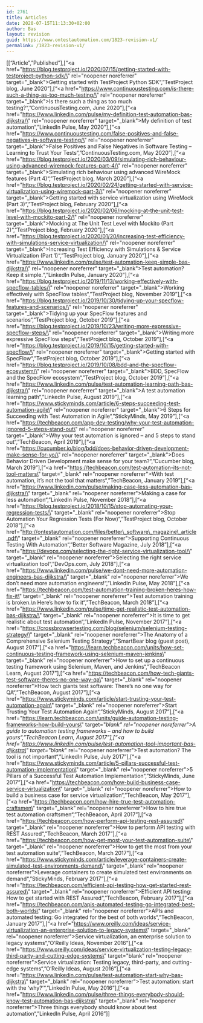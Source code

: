 ```yaml
---
id: 2761
title: Articles
date: 2020-07-15T11:13:30+02:00
author: Bas
layout: revision
guid: https://www.ontestautomation.com/1823-revision-v1/
permalink: /1823-revision-v1/
---
```

[[&#8220;Article&#8221;,&#8221;Published&#8221;],[&#8220;<a href=\"https://blog.testproject.io/2020/07/15/getting-started-with-testproject-python-sdk/\" rel=\"noopener noreferrer\" target=\"_blank\">Getting started with TestProject Python SDK</a>&#8220;,&#8221;TestProject blog, June 2020&#8221;],[&#8220;<a href=\"https://www.continuoustesting.com/is-there-such-a-thing-as-too-much-testing/\" rel=\"noopener noreferrer\" target=\"_blank\">Is there such a thing as too much testing?</a>&#8220;,&#8221;ContinuousTesting.com, June 2020&#8221;],[&#8220;<a href=\"https://www.linkedin.com/pulse/my-definition-test-automation-bas-dijkstra/\" rel=\"noopener noreferrer\" target=\"_blank\">My definition of test automation</a>&#8220;,&#8221;LinkedIn Pulse, May 2020&#8221;],[&#8220;<a href=\"https://www.continuoustesting.com/false-positives-and-false-negatives-in-software-testing/\" rel=\"noopener noreferrer\" target=\"_blank\">False Positives and False Negatives in Software Testing &#8211; Learning to Trust Your Tests</a>&#8220;,&#8221;ContinuousTesting.com, May 2020&#8221;],[&#8220;<a href=\"https://blog.testproject.io/2020/03/09/simulating-rich-behaviour-using-advanced-wiremock-features-part-4/\" rel=\"noopener noreferrer\" target=\"_blank\">Simulating rich behaviour using advanced WireMock features (Part 4)</a>&#8220;,&#8221;TestProject blog, March 2020&#8221;],[&#8220;<a href=\"https://blog.testproject.io/2020/02/24/getting-started-with-service-virtualization-using-wiremock-part-3/\" rel=\"noopener noreferrer\" target=\"_blank\">Getting started with service virtualization using WireMock (Part 3)</a>&#8220;,&#8221;TestProject blog, February 2020&#8221;],[&#8220;<a href=\"https://blog.testproject.io/2020/02/06/mocking-at-the-unit-test-level-with-mockito-part-2/\" rel=\"noopener noreferrer\" target=\"_blank\">Mocking at The Unit Test Level with Mockito (Part 2)</a>&#8220;,&#8221;TestProject blog, February 2020&#8221;],[&#8220;<a href=\"https://blog.testproject.io/2020/01/20/increasing-test-efficiency-with-simulations-service-virtualization/\" rel=\"noopener noreferrer\" target=\"_blank\">Increasing Test Efficiency with Simulations & Service Virtualization (Part 1)</a>&#8220;,&#8221;TestProject blog, January 2020&#8221;],[&#8220;<a href=\"https://www.linkedin.com/pulse/test-automation-keep-simple-bas-dijkstra/\" rel=\"noopener noreferrer\" target=\"_blank\">Test automation? Keep it simple.</a>&#8220;,&#8221;LinkedIn Pulse, January 2020&#8221;],[&#8220;<a href=\"https://blog.testproject.io/2019/11/13/working-effectively-with-specflow-tables/\" rel=\"noopener noreferrer\" target=\"_blank\">Working effectively with SpecFlow tables</a>&#8220;,&#8221;TestProject blog, November 2019&#8221;],[&#8220;<a href=\"https://blog.testproject.io/2019/10/30/tidying-up-your-specflow-features-and-scenarios/\" rel=\"noopener noreferrer\" target=\"_blank\">Tidying up your SpecFlow features and scenarios</a>&#8220;,&#8221;TestProject blog, October 2019&#8221;],[&#8220;<a href=\"https://blog.testproject.io/2019/10/23/writing-more-expressive-specflow-steps/\" rel=\"noopener noreferrer\" target=\"_blank\">Writing more expressive SpecFlow steps</a>&#8220;,&#8221;TestProject blog, October 2019&#8221;],[&#8220;<a href=\"https://blog.testproject.io/2019/10/15/getting-started-with-specflow/\" rel=\"noopener noreferrer\" target=\"_blank\">Getting started with SpecFlow</a>&#8220;,&#8221;TestProject blog, October 2019&#8221;],[&#8220;<a href=\"https://blog.testproject.io/2019/10/08/bdd-and-the-specflow-ecosystem/\" rel=\"noopener noreferrer\" target=\"_blank\">BDD, SpecFlow and the SpecFlow ecosystem</a>&#8220;,&#8221;TestProject blog, October 2019&#8221;],[&#8220;<a href=\"https://www.linkedin.com/pulse/test-automation-learning-path-bas-dijkstra/\" rel=\"noopener noreferrer\" target=\"_blank\">A test automation learning path</a>&#8220;,&#8221;LinkedIn Pulse, August 2019&#8221;],[&#8220;<a href=\"https://www.stickyminds.com/article/6-steps-succeeding-test-automation-agile\" rel=\"noopener noreferrer\" target=\"_blank\">6 Steps for Succeeding with Test Automation in Agile</a>&#8220;,&#8221;StickyMinds, May 2019&#8221;],[&#8220;<a href=\"https://techbeacon.com/app-dev-testing/why-your-test-automation-ignored-5-steps-stand-out\" rel=\"noopener noreferrer\" target=\"_blank\">Why your test automation is ignored &#8211; and 5 steps to stand out</a>&#8220;,&#8221;TechBeacon, April 2019&#8221;],[&#8220;<a href=\"https://cucumber.io/blog/bdd/does-behavior-driven-development-make-sense-for-yo/\" rel=\"noopener noreferrer\" target=\"_blank\">Does Behavior Driven Development make sense for your team?</a>&#8220;,&#8221;Cucumber blog, March 2019&#8221;],[&#8220;<a href=\"https://techbeacon.com/test-automation-its-not-tool-matters\" target=\"_blank\" rel=\"noopener noreferrer\">With test automation, it&#8217;s not the tool that matters</a>&#8220;,&#8221;TechBeacon, January 2019&#8221;],[&#8220;<a href=\"https://www.linkedin.com/pulse/making-case-less-automation-bas-dijkstra/\" target=\"_blank\" rel=\"noopener noreferrer\">Making a case for less automation</a>&#8220;,&#8221;LinkedIn Pulse, November 2018&#8221;],[&#8220;<a href=\"https://blog.testproject.io/2018/10/15/stop-automating-your-regression-tests/\" target=\"_blank\" rel=\"noopener noreferrer\">Stop Automation Your Regression Tests (For Now)</a>&#8220;,&#8221;TestProject blog, October 2018&#8221;],[&#8220;<a href=\"http://ontestautomation.com/files/better\_software\_magazine\_article.pdf\" target=\"\_blank\" rel=\"noopener noreferrer\">Supporting Continuous Testing With Automation</a>&#8220;,&#8221;Better Software Magazine, July 2018&#8221;],[&#8220;<a href=\"https://devops.com/selecting-the-right-service-virtualization-tool/\" target=\"_blank\" rel=\"noopener noreferrer\">Selecting the right service virtualization tool</a>&#8220;,&#8221;DevOps.com, July 2018&#8221;],[&#8220;<a href=\"https://www.linkedin.com/pulse/we-dont-need-more-automation-engineers-bas-dijkstra/\" target=\"_blank\" rel=\"noopener noreferrer\">We don&#8217;t need more automation engineers!</a>&#8220;,&#8221;LinkedIn Pulse, May 2018&#8221;],[&#8220;<a href=\"https://techbeacon.com/test-automation-training-broken-heres-how-fix-it\" target=\"_blank\" rel=\"noopener noreferrer\">Test automation training is broken.\n Here&#8217;s how to fix it</a>&#8220;,&#8221;TechBeacon, March 2018&#8221;],[&#8220;<a href=\"https://www.linkedin.com/pulse/time-get-realistic-test-automation-bas-dijkstra/\" target=\"_blank\" rel=\"noopener noreferrer\">It is time to get realistic about test automation</a>&#8220;,&#8221;LinkedIn Pulse, November 2017&#8221;],[&#8220;<a href=\"https://crossbrowsertesting.com/blog/selenium/selenium-testing-strategy/\" target=\"_blank\" rel=\"noopener noreferrer\">The Anatomy of a Comprehensive Selenium Testing Strategy</a>&#8220;,&#8221;SmartBear blog (guest post), August 2017&#8221;],[&#8220;<a href=\"https://learn.techbeacon.com/units/how-set-continuous-testing-framework-using-selenium-maven-jenkins\" target=\"_blank\" rel=\"noopener noreferrer\">How to set up a continuous testing framework using Selenium, Maven, and Jenkins</a>&#8220;,&#8221;TechBeacon Learn, August 2017&#8221;],[&#8220;<a href=\"https://techbeacon.com/how-tech-giants-test-software-theres-no-one-way-qa\" target=\"_blank\" rel=\"noopener noreferrer\">How tech giants test software: There&#8217;s no one way for QA</a>&#8220;,&#8221;TechBeacon, August 2017&#8221;],[&#8220;<a href=\"https://www.stickyminds.com/article/start-trusting-your-test-automation-again\" target=\"_blank\" rel=\"noopener noreferrer\">Start Trusting Your Test Automation Again</a>&#8220;,&#8221;StickyMinds, August 2017&#8221;],[&#8220;<a href=\"https://learn.techbeacon.com/units/guide-automation-testing-frameworks-how-build-yours\" target=\"_blank\" rel=\"noopener noreferrer\">A guide to automation testing frameworks &#8211; and how to build yours</a>&#8220;,&#8221;TechBeacon Learn, August 2017&#8221;],[&#8220;<a href=\"https://www.linkedin.com/pulse/test-automation-tool-important-bas-dijkstra\" target=\"blank_\" rel=\"noopener noreferrer\">Test automation? The tool is not important</a>&#8220;,&#8221;LinkedIn Pulse, July 2017&#8221;],[&#8220;<a href=\"https://www.stickyminds.com/article/5-pillars-successful-test-automation-implementation\" target=\"_blank\" rel=\"noopener noreferrer\">5 Pillars of a Successful Test Automation Implementation</a>&#8220;,&#8221;StickyMinds, June 2017&#8221;],[&#8220;<a href=\"https://techbeacon.com/how-build-business-case-service-virtualization\" target=\"_blank\" rel=\"noopener noreferrer\">How to build a business case for service virtualization</a>&#8220;,&#8221;TechBeacon, May 2017&#8221;],[&#8220;<a href=\"https://techbeacon.com/how-hire-true-test-automation-craftsmen\" target=\"_blank\" rel=\"noopener noreferrer\">How to hire true test automation craftsmen</a>&#8220;,&#8221;TechBeacon, April 2017&#8221;],[&#8220;<a href=\"https://techbeacon.com/how-perform-api-testing-rest-assured\" target=\"_blank\" rel=\"noopener noreferrer\">How to perform API testing with REST Assured</a>&#8220;,&#8221;TechBeacon, March 2017&#8221;],[&#8220;<a href=\"https://techbeacon.com/how-get-most-your-test-automation-suite\" target=\"_blank\" rel=\"noopener noreferrer\">How to get the most from your test automation suite</a>&#8220;,&#8221;TechBeacon, March 2017&#8221;],[&#8220;<a href=\"https://www.stickyminds.com/article/leverage-containers-create-simulated-test-environments-demand\" target=\"_blank\" rel=\"noopener noreferrer\">Leverage containers to create simulated test environments on demand</a>&#8220;,&#8221;StickyMinds, February 2017&#8221;],[&#8220;<a href=\"https://techbeacon.com/efficient-api-testing-how-get-started-rest-assured\" target=\"_blank\" rel=\"noopener noreferrer\">Efficient API testing: How to get started with REST Assured</a>&#8220;,&#8221;TechBeacon, February 2017&#8221;],[&#8220;<a href=\"https://techbeacon.com/apis-automated-testing-go-integrated-best-both-worlds\" target=\"_blank\" rel=\"noopener noreferrer\">APIs and automated testing: Go integrated for the best of both worlds</a>&#8220;,&#8221;TechBeacon, January 2017&#8221;],[&#8220;<a href=\"https://www.oreilly.com/ideas/service-virtualization-an-enterprise-solution-to-legacy-systems\" target=\"_blank\" rel=\"noopener noreferrer\">Service virtualization, an enterprise solution to legacy systems</a>&#8220;,&#8221;O&#8217;Reilly Ideas, November 2016&#8221;],[&#8220;<a href=\"https://www.oreilly.com/ideas/service-virtualization-testing-legacy-third-party-and-cutting-edge-systems\" target=\"blank\" rel=\"noopener noreferrer\">Service virtualization: Testing legacy, third-party, and cutting-edge systems</a>&#8220;,&#8221;O&#8217;Reilly Ideas, August 2016&#8221;],[&#8220;<a href=\"https://www.linkedin.com/pulse/test-automation-start-why-bas-dijkstra\" target=\"_blank\" rel=\"noopener noreferrer\">Test automation: start with the &#8216;why?&#8217;</a>&#8220;,&#8221;LinkedIn Pulse, May 2016&#8221;],[&#8220;<a href=\"https://www.linkedin.com/pulse/three-things-everybody-should-know-test-automation-bas-dijkstra\" target=\"_blank\" rel=\"noopener noreferrer\">Three things everybody should know about test automation</a>&#8220;,&#8221;LinkedIn Pulse, April 2016&#8221;]]